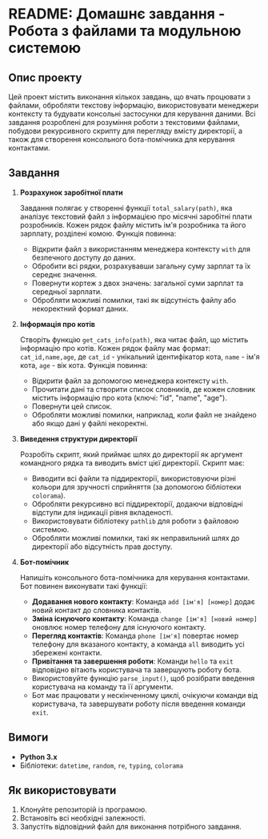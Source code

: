 # README: Домашнє завдання - Робота з файлами та модульною системою

## Опис проекту

Цей проект містить виконання кількох завдань, що вчать процювати з файлами, обробляти текстову інформацію, використовувати менеджери контексту та будувати консольні застосунки для керування даними. Всі завдання розроблені для розуміння роботи з текстовими файлами, побудови рекурсивного скрипту для перегляду вмісту директорії, а також для створення консольного бота-помічника для керування контактами.

## Завдання

1. **Розрахунок заробітної плати**
   
   Завдання полягає у створенні функції `total_salary(path)`, яка аналізує текстовий файл з інформацією про місячні заробітні плати розробників. Кожен рядок файлу містить ім'я розробника та його зарплату, розділені комою. Функція повинна:
   - Відкрити файл з використанням менеджера контексту `with` для безпечного доступу до даних.
   - Обробити всі рядки, розрахувавши загальну суму зарплат та їх середнє значення.
   - Повернути кортеж з двох значень: загальної суми зарплат та середньої зарплати.
   - Обробляти можливі помилки, такі як відсутність файлу або некоректний формат даних.

2. **Інформація про котів**

   Створіть функцію `get_cats_info(path)`, яка читає файл, що містить інформацію про котів. Кожен рядок файлу має формат: `cat_id,name,age`, де `cat_id` - унікальний ідентифікатор кота, `name` - ім'я кота, `age` - вік кота. Функція повинна:
   - Відкрити файл за допомогою менеджера контексту `with`.
   - Прочитати дані та створити список словників, де кожен словник містить інформацію про кота (ключі: "id", "name", "age").
   - Повернути цей список.
   - Обробляти можливі помилки, наприклад, коли файл не знайдено або якщо дані у файлі некоректні.

3. **Виведення структури директорії**

   Розробіть скрипт, який приймає шлях до директорії як аргумент командного рядка та виводить вміст цієї директорії. Скрипт має:
   - Виводити всі файли та піддиректорії, використовуючи різні кольори для зручності сприйняття (за допомогою бібліотеки `colorama`).
   - Обробляти рекурсивно всі піддиректорії, додаючи відповідні відступи для індикації рівня вкладеності.
   - Використовувати бібліотеку `pathlib` для роботи з файловою системою.
   - Обробляти можливі помилки, такі як неправильний шлях до директорії або відсутність прав доступу.

4. **Бот-помічник**

   Напишіть консольного бота-помічника для керування контактами. Бот повинен виконувати такі функції:
   - **Додавання нового контакту**: Команда `add [ім'я] [номер]` додає новий контакт до словника контактів.
   - **Зміна існуючого контакту**: Команда `change [ім'я] [новий номер]` оновлює номер телефону для існуючого контакту.
   - **Перегляд контактів**: Команда `phone [ім'я]` повертає номер телефону для вказаного контакту, а команда `all` виводить усі збережені контакти.
   - **Привітання та завершення роботи**: Команди `hello` та `exit` відповідно вітають користувача та завершують роботу бота.
   - Використовуйте функцію `parse_input()`, щоб розібрати введення користувача на команду та її аргументи.
   - Бот має працювати у нескінченному циклі, очікуючи команди від користувача, та завершувати роботу після введення команди `exit`.

## Вимоги

- **Python 3.x**
- Бібліотеки: `datetime`, `random`, `re`, `typing`, `colorama`

## Як використовувати

1. Клонуйте репозиторій із програмою.
2. Встановіть всі необхідні залежності.
3. Запустіть відповідний файл для виконання потрібного завдання.
